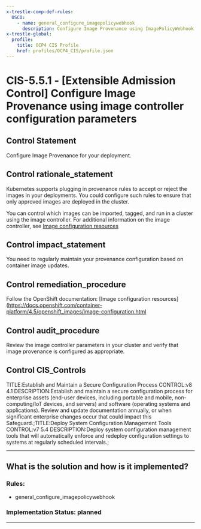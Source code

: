 ```yaml
---
x-trestle-comp-def-rules:
  OSCO:
    - name: general_configure_imagepolicywebhook
      description: Configure Image Provenance using ImagePolicyWebhook admission controller
x-trestle-global:
  profile:
    title: OCP4 CIS Profile
    href: profiles/OCP4_CIS/profile.json
---
```


# CIS-5.5.1 - \[Extensible Admission Control\] Configure Image Provenance using image controller configuration parameters

## Control Statement

Configure Image Provenance for your deployment.

## Control rationale_statement

Kubernetes supports plugging in provenance rules to accept or reject the images in your deployments. You could configure such rules to ensure that only approved images are deployed in the cluster.

You can control which images can be imported, tagged, and run in a cluster using the image controller. For additional information on the image controller, see [Image configuration resources](https://docs.openshift.com/container-platform/4.5/openshift_images/image-configuration.html)

## Control impact_statement

You need to regularly maintain your provenance configuration based on container image updates.

## Control remediation_procedure

Follow the OpenShift documentation: [Image configuration resources](https://docs.openshift.com/container-platform/4.5/openshift_images/image-configuration.html

## Control audit_procedure

Review the image controller parameters in your cluster and verify that image provenance is configured as appropriate.

## Control CIS_Controls

TITLE:Establish and Maintain a Secure Configuration Process CONTROL:v8 4.1 DESCRIPTION:Establish and maintain a secure configuration process for enterprise assets (end-user devices, including portable and mobile, non-computing/IoT devices, and servers) and software (operating systems and applications). Review and update documentation annually, or when significant enterprise changes occur that could impact this Safeguard.;TITLE:Deploy System Configuration Management Tools CONTROL:v7 5.4 DESCRIPTION:Deploy system configuration management tools that will automatically enforce and redeploy configuration settings to systems at regularly scheduled intervals.;

______________________________________________________________________

## What is the solution and how is it implemented?

<!-- For implementation status enter one of: implemented, partial, planned, alternative, not-applicable -->

<!-- Note that the list of rules under ### Rules: is read-only and changes will not be captured after assembly to JSON -->

<!-- Add control implementation description here for control: CIS-5.5.1 -->

### Rules:

  - general_configure_imagepolicywebhook

### Implementation Status: planned

______________________________________________________________________

